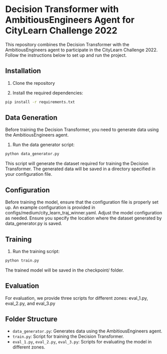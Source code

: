 # Decision Transformer with AmbitiousEngineers Agent for CityLearn Challenge 2022

This repository combines the Decision Transformer with the AmbitiousEngineers agent to participate in the CityLearn Challenge 2022. Follow the instructions below to set up and run the project.

## Installation

1. Clone the repository

2.	Install the required dependencies:
```bash
pip install -r requirements.txt
```

## Data Generation
Before training the Decision Transformer, you need to generate data using the AmbitiousEngineers agent.

1. Run the data generator script:
```bash
python data_generator.py
```

This script will generate the dataset required for training the Decision Transformer. The generated data will be saved in a directory specified in your configuration file.

## Configuration

Before training the model, ensure that the configuration file is properly set up. An example configuration is provided in configs/medium/city_learn_traj_winner.yaml. Adjust the model configuration as needed. Ensure you specify the location where the dataset generated by data_generator.py is saved.

## Training

1. Run the training script:
```bash
python train.py
```

The trained model will be saved in the checkpoint/ folder.

## Evaluation

For evaluation, we provide three scripts for different zones:
eval_1.py, eval_2.py, and eval_3.py

## Folder Structure

- `data_generator.py`: Generates data using the AmbitiousEngineers agent.
- `train.py`: Script for training the Decision Transformer.
- `eval_1.py`, `eval_2.py`, `eval_3.py`: Scripts for evaluating the model in different zones.